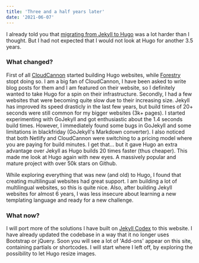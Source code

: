 ```yaml
---
title: 'Three and a half years later'
date: '2021-06-07'
---
```

I already told you that [migrating from Jekyll to Hugo](/posts/migrating-from-jekyll-to-hugo) was a lot harder than I thought. But I had not expected that I would not look at Hugo for another 3.5 years.

### What changed?

First of all [CloudCannon](https://www.cloudcannon.com) started building Hugo websites, while [Forestry](https://www.forestry.io) stopt doing so. I am a big fan of CloudCannon, I have been asked to write blog posts for them and I am featured on their website, so I definitely wanted to take Hugo for a spin on their infrastructure. Secondly, I had a few websites that were becoming quite slow due to their increasing size. Jekyll has improved its speed drasticly in the last few years, but build times of 20+ seconds were still common for my bigger websites (3k+ pages). I started experimenting with GoJekyll and got enthusiastic about the 1.4 seconds build times. However, I immediately found some bugs in GoJekyll and some limitations in blackfriday (GoJekyll's Markdown converter). I also noticed that both Netlify and CloudCannon were switching to a pricing model where you are paying for build minutes. I get that... but it gave Hugo an extra advantage over Jekyll as Hugo builds 20 times faster (thus cheaper). This made me look at Hugo again with new eyes. A massively popular and mature project with over 50k stars on Github. 

While exploring everything that was new (and old) to Hugo, I found that creating multilingual websites had great support. I am building a lot of multilingual websites, so this is quite nice. Also, after building Jekyll websites for almost 6 years, I was less insecure about learning a new templating language and ready for a new challenge.

### What now?

I will port more of the solutions I have built on [Jekyll Codex](https://www.jekyllcodex.org) to this website. I have already updated the codebase in a way that it no longer uses Bootstrap or jQuery. Soon you will see a lot of 'Add-ons' appear on this site, containing partials or shortcodes. I will start where I left off, by exploring the possibility to let Hugo resize images.
